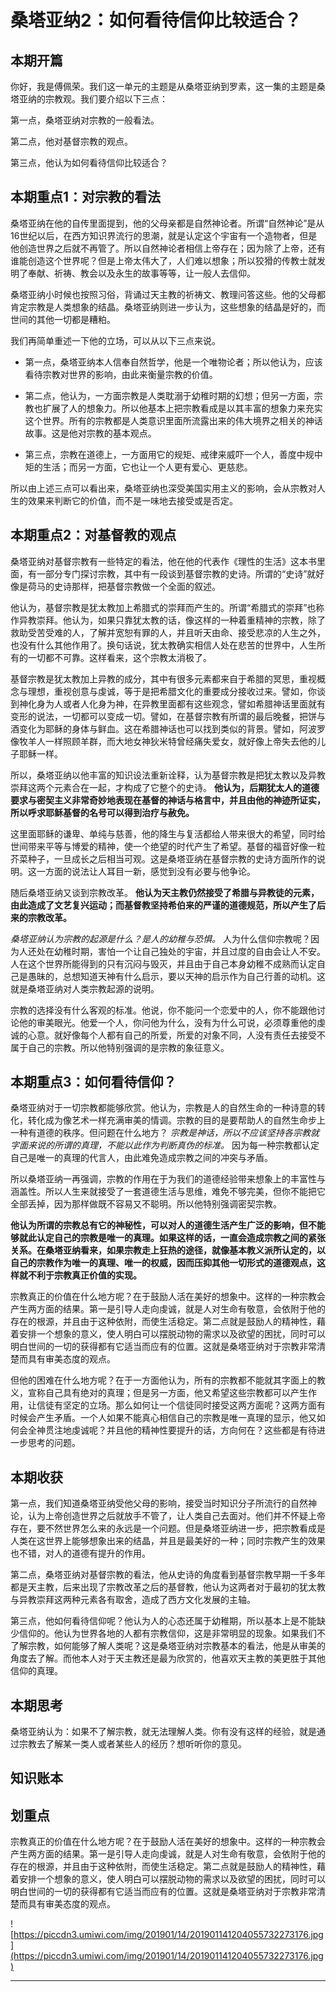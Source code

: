 # 桑塔亚纳2：如何看待信仰比较适合？

## 本期开篇

你好，我是傅佩荣。我们这一单元的主题是从桑塔亚纳到罗素，这一集的主题是桑塔亚纳的宗教观。我们要介绍以下三点：

第一点，桑塔亚纳对宗教的一般看法。

第二点，他对基督宗教的观点。

第三点，他认为如何看待信仰比较适合？

## 本期重点1：对宗教的看法

桑塔亚纳在他的自传里面提到，他的父母亲都是自然神论者。所谓“自然神论”是从16世纪以后，在西方知识界流行的思潮，就是认定这个宇宙有一个造物者，但是他创造世界之后就不再管了。所以自然神论者相信上帝存在；因为除了上帝，还有谁能创造这个世界呢？但是上帝太伟大了，人们难以想象；所以狡猾的传教士就发明了奉献、祈祷、教会以及永生的故事等等，让一般人去信仰。

桑塔亚纳小时候也按照习俗，背诵过天主教的祈祷文、教理问答这些。他的父母都肯定宗教是人类想象的结晶。桑塔亚纳则进一步认为，这些想象的结晶是好的，而世间的其他一切都是糟粕。

我们再简单重述一下他的立场，可以从以下三点来说。

* 第一点，桑塔亚纳本人信奉自然哲学，他是一个唯物论者；所以他认为，应该看待宗教对世界的影响，由此来衡量宗教的价值。

* 第二点，他认为，一方面宗教是人类耽溺于幼稚时期的幻想；但另一方面，宗教也扩展了人的想象力。所以他基本上把宗教看成是以其丰富的想象力来充实这个世界。所有的宗教都是人类意识里面所流露出来的伟大境界之相关的神话故事。这是他对宗教的基本观点。

* 第三点，宗教在道德上，一方面用它的规矩、戒律来威吓一个人，善度中规中矩的生活；而另一方面，它也让一个人更有爱心、更慈悲。

所以由上述三点可以看出来，桑塔亚纳也深受美国实用主义的影响，会从宗教对人生的效果来判断它的价值，而不是一味地去接受或是否定。

## 本期重点2：对基督教的观点

桑塔亚纳对基督宗教有一些特定的看法，他在他的代表作《理性的生活》这本书里面，有一部分专门探讨宗教，其中有一段谈到基督宗教的史诗。所谓的“史诗”就好像是荷马的史诗那样，把基督宗教做一个全面的叙述。

他认为，基督宗教是犹太教加上希腊式的崇拜而产生的。所谓“希腊式的崇拜”也称作异教崇拜。他认为，如果只靠犹太教的话，像这样的一种着重精神的宗教，除了救助受苦受难的人，了解并宽恕有罪的人，并且听天由命、接受悲凉的人生之外，也没有什么其他作用了。换句话说，犹太教确实相信人处在悲苦的世界中，人生所有的一切都不可靠。这样看来，这个宗教太消极了。

基督宗教是犹太教加上异教的成分，其中有很多元素都来自于希腊的冥思，重视概念与理想，重视创意与虔诚，等于是把希腊文化的重要成分接收过来。譬如，你谈到神化身为人或者人化身为神，在异教里面都有这些观念，譬如希腊神话里面就有变形的说法，一切都可以变成一切。譬如，在基督宗教有所谓的最后晚餐，把饼与酒变化为耶稣的身体与鲜血。这在希腊神话也可以找到类似的背景。譬如，阿波罗像牧羊人一样照顾羊群，而大地女神狄米特曾经痛失爱女，就好像上帝失去他的儿子耶稣一样。

所以，桑塔亚纳以他丰富的知识设法重新诠释，认为基督宗教是把犹太教以及异教崇拜这两个元素合在一起，才构成了它整个的史诗。 **他认为，后期犹太人的道德要求与密契主义非常奇妙地表现在基督的神话与格言中，并且由他的神迹所证实，所以呼求耶稣基督的名号可以得到治疗与赦免。**

这里面耶稣的谦卑、单纯与慈善，他的降生与复活都给人带来很大的希望，同时给世间带来平等与博爱的精神，使一个绝望的时代产生了希望。基督的福音好像一粒芥菜种子，一旦成长之后相当可观。这是桑塔亚纳在基督宗教的史诗方面所作的说明。这一方面的说法让人耳目一新，感觉到没有必要与他争论。

随后桑塔亚纳又谈到宗教改革。 **他认为天主教仍然接受了希腊与异教徒的元素，由此造成了文艺复兴运动；而基督教坚持希伯来的严谨的道德规范，所以产生了后来的宗教改革。**

 *桑塔亚纳认为宗教的起源是什么？是人的幼稚与恐惧。* 人为什么信仰宗教呢？因为人还处在幼稚时期，害怕一个让自己独处的宇宙，并且过度的自由会让人不安。人在这个世界所能得到的只有沉闷与毁灭，并且由于自己本身幼稚不成熟而认定自己是愚昧的，总想知道天神有什么启示，要以天神的启示作为自己行善的动机。这就是桑塔亚纳对人类宗教起源的说明。

宗教的选择没有什么客观的标准。他说，你不能问一个恋爱中的人，你不能跟他讨论他的审美眼光。他爱一个人，你问他为什么，没有为什么可说，必须尊重他的虔诚的心意。就好像每个人都有自己的所爱，所爱的对象不同，人没有责任去接受不属于自己的宗教。所以他特别强调的是宗教的象征意义。

## 本期重点3：如何看待信仰？

桑塔亚纳对于一切宗教都能够欣赏。他认为，宗教是人的自然生命的一种诗意的转化，转化成为像艺术一样充满审美的情调。宗教的目的是要帮助人的自然生命步上一种有道德的秩序。但问题在什么地方？ *宗教是神话，所以不应该坚持各宗教就字面来说的所谓的真理，不能以此作为判断真伪的标准。* 因为每一种宗教都认定自己是唯一的真理的代言人，由此难免造成宗教之间的冲突与矛盾。

所以桑塔亚纳一再强调，宗教的作用在于为我们的道德经验带来想象上的丰富性与涵盖性。所以人生来就接受了一套道德生活与思维，难免不够完美，但你不能把它全部丢掉，因为那样做既不容易又不聪明。所以他特别强调密契宗教。

 **他认为所谓的宗教总有它的神秘性，可以对人的道德生活产生广泛的影响，但不能够就此认定自己的宗教是唯一的真理。如果这样的话，一直会造成宗教之间的紧张关系。在桑塔亚纳看来，如果宗教走上狂热的途径，就像基本教义派所认定的，以自己的宗教作为唯一的真理、唯一的权威，因而压抑其他一切形式的道德观点，这样就不利于宗教真正价值的实现。**

宗教真正的价值在什么地方呢？在于鼓励人活在美好的想象中。这样的一种宗教会产生两方面的结果。第一是引导人走向虔诚，就是人对生命有敬意，会依附于他的存在的根源，并且由于这种依附，而使生活稳定。第二点就是鼓励人的精神性，藉着安排一个想象的意义，使人明白可以摆脱动物的需求以及欲望的困扰，同时可以明白世间的一切的获得都有它适当而应有的位置。这就是桑塔亚纳对于宗教非常清楚而具有审美态度的观点。

但他的困难在什么地方呢？在于一方面他认为，所有的宗教都不能就其字面上的教义，宣称自己具有绝对的真理；但是另一方面，他又希望这些宗教都可以产生作用，让信徒有坚定的立场。那么如何让一个信徒同时接受这两方面呢？这两方面有时候会产生矛盾。一个人如果不能真心相信自己的宗教是唯一真理的显示，他又如何会全神贯注地虔诚呢？并且他的精神性要提升的话，方向何在？这些都是有待进一步思考的问题。

## 本期收获

第一点，我们知道桑塔亚纳受他父母的影响，接受当时知识分子所流行的自然神论，认为上帝创造世界之后就放手不管了，让人类自己去面对。他们并不怀疑上帝存在，要不然世界怎么来的永远是一个问题。但是桑塔亚纳进一步，把宗教看成是人类在这世界上能够想象出来的结晶，并且是最美好的一种；同时宗教产生的效果也不错，对人的道德有提升的作用。

第二点，桑塔亚纳对基督宗教的看法，他从史诗的角度看到基督宗教早期一千多年都是天主教，后来出现了宗教改革之后的基督教，他认为这两者对于最初的犹太教与异教崇拜这两种元素各有取舍，造成了西方文化发展的主轴。

第三点，他如何看待信仰呢？他认为人的心态还属于幼稚期，所以基本上是不能缺少信仰的。他认为世界各地的人都有宗教信仰，这是非常明显的现象。如果我们不了解宗教，如何能够了解人类呢？这是桑塔亚纳对宗教基本的看法，他是从审美的角度去了解。而他本人对于天主教还是最为欣赏的，他喜欢天主教的美更胜于其他信仰的真理。

## 本期思考

桑塔亚纳认为：如果不了解宗教，就无法理解人类。你有没有这样的经验，就是通过宗教去了解某一类人或者某些人的经历？想听听你的意见。

## 知识账本

## 划重点

宗教真正的价值在什么地方呢？在于鼓励人活在美好的想象中。这样的一种宗教会产生两方面的结果。第一是引导人走向虔诚，就是人对生命有敬意，会依附于他的存在的根源，并且由于这种依附，而使生活稳定。第二点就是鼓励人的精神性，藉着安排一个想象的意义，使人明白可以摆脱动物的需求以及欲望的困扰，同时可以明白世间的一切的获得都有它适当而应有的位置。这就是桑塔亚纳对于宗教非常清楚而具有审美态度的观点。

![https://piccdn3.umiwi.com/img/201901/14/201901141204055732273176.jpg](https://piccdn3.umiwi.com/img/201901/14/201901141204055732273176.jpg)

---
